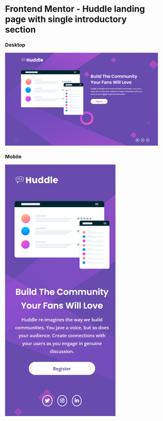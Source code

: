 # Frontend Mentor - Huddle landing page with single introductory section

### Desktop

![Design preview for the Huddle landing page with single introductory section](./design/output.png)

### Mobile

![Design preview for the Huddle landing page with single introductory section](./design/output2.png)
